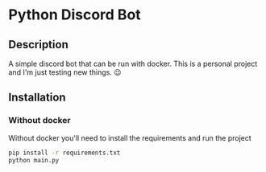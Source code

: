 # Python Discord Bot

## Description

A simple discord bot that can be run with docker.
This is a personal project and I'm just testing new things. :wink:

## Installation

### Without docker

Without docker you'll need to install the requirements and run the project

```bash
pip install -r requirements.txt
python main.py
```
